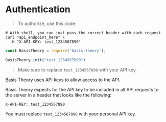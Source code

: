 # Authentication

> To authorize, use this code:

```shell
# With shell, you can just pass the correct header with each request
curl "api_endpoint_here" \
  -H "X-API-KEY: test_1234567890"
```

```javascript
const BasisTheory = require('basis-theory');

BasisTheory.init("test_1234567890")
```

> Make sure to replace `test_1234567890` with your API key.

Basis Theory uses API keys to allow access to the API.

Basis Theory expects for the API key to be included in all API requests to the server in a header that looks like the following:

`X-API-KEY: test_1234567890`

<aside class="notice">
You must replace <code>test_1234567890</code> with your personal API key.
</aside>
